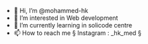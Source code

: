 - 👋 Hi, I’m @mohammed-hk
- 👀 I’m interested in Web development
- 🌱 I’m currently learning in solicode centre
- 📫 How to reach me § Instagram : _hk_med §


